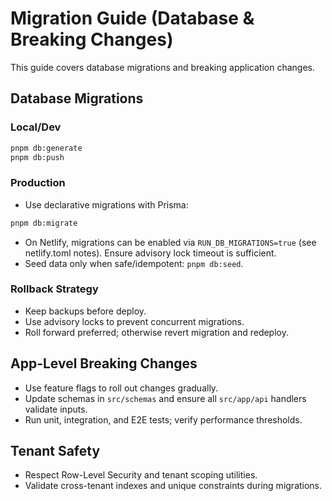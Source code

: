 # Migration Guide (Database & Breaking Changes)

This guide covers database migrations and breaking application changes.

## Database Migrations
### Local/Dev
```bash
pnpm db:generate
pnpm db:push
```

### Production
- Use declarative migrations with Prisma:
```bash
pnpm db:migrate
```
- On Netlify, migrations can be enabled via `RUN_DB_MIGRATIONS=true` (see netlify.toml notes). Ensure advisory lock timeout is sufficient.
- Seed data only when safe/idempotent: `pnpm db:seed`.

### Rollback Strategy
- Keep backups before deploy.
- Use advisory locks to prevent concurrent migrations.
- Roll forward preferred; otherwise revert migration and redeploy.

## App-Level Breaking Changes
- Use feature flags to roll out changes gradually.
- Update schemas in `src/schemas` and ensure all `src/app/api` handlers validate inputs.
- Run unit, integration, and E2E tests; verify performance thresholds.

## Tenant Safety
- Respect Row-Level Security and tenant scoping utilities.
- Validate cross-tenant indexes and unique constraints during migrations.
